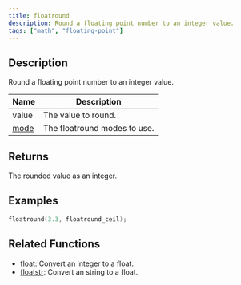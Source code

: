 ```yaml
---
title: floatround
description: Round a floating point number to an integer value.
tags: ["math", "floating-point"]
---
```


<LowercaseNote />

## Description

Round a floating point number to an integer value.

| Name                                    | Description                  |
| --------------------------------------- | ---------------------------- |
| value                                   | The value to round.          |
| [mode](../resources/floatroundmodes) | The floatround modes to use. |

## Returns

The rounded value as an integer.

## Examples

```c
floatround(3.3, floatround_ceil);
```

## Related Functions

- [float](float): Convert an integer to a float.
- [floatstr](floatstr): Convert an string to a float.
